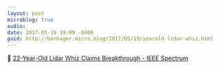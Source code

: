 ```yaml
---
layout: post
microblog: true
audio: 
date: 2017-05-19 19:09 -0400
guid: http://benhager.micro.blog/2017/05/19/yearold-lidar-whiz.html
---
```

🚗 [22-Year-Old Lidar Whiz Claims Breakthrough - IEEE Spectrum](http://spectrum.ieee.org/cars-that-think/transportation/sensors/22yearold-lidar-whiz-claims-breakthrough)
